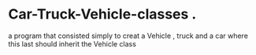 # Car-Truck-Vehicle-classes . 


a program that consisted simply to creat a Vehicle , truck and a car where this last should inherit the Vehicle class
